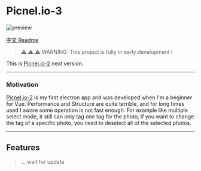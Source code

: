 # Picnel.io-3

![preview](https://i.imgur.com/qJXKAhT.png)

[中文 Readme](https://github.com/Proladon/Picnel.io-3/blob/master/README-TW.md)
> ⚠️ ⚠️ ⚠️ WARNING: This project is fully in early development !

This is [Picnel.io-2](https://github.com/Proladon/Picnel.io-2) next version.

---

### Motivation

[Picnel.io-2](https://github.com/Proladon/Picnel.io-2) is my first electron app and was developed when I'm a beginner for Vue. Performance and Structure are quite terrible, and for long times used I aware some operation is not fast enough. For example like multiple select mode, it still can only tag one tag for the photo, if you want to change the tag of a specific photo, you need to deselect all of the selected photos.

---

## Features

> ... wait for update

[vite]: https://github.com/vitejs/vite/
[electron]: https://github.com/electron/electron
[electron-builder]: https://github.com/electron-userland/electron-builder
[vue]: https://github.com/vuejs/vue-next
[vue-router]: https://github.com/vuejs/vue-router-next/
[typescript]: https://github.com/microsoft/TypeScript/
[spectron]: https://github.com/electron-userland/spectron
[vue-tsc]: https://github.com/johnsoncodehk/vue-tsc
[eslint-plugin-vue]: https://github.com/vuejs/eslint-plugin-vue
[cawa-93-github]: https://github.com/cawa-93/
[cawa-93-sponsor]: https://www.patreon.com/Kozack/
